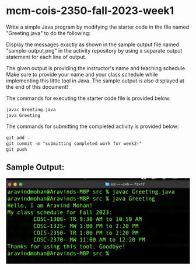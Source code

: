 # mcm-cois-2350-fall-2023-week1

Write a simple Java program by modifying the starter code in the file named "Greeting.java" to do the following:

Display the messages exactly as shown in the sample output file named "sample-output.png" in the activity repository by using a separate output statement for each line of output. 


The given output is providing the instructor's name and teaching schedule. Make sure to provide your name and your class schedule while implementing this little tool in Java. The sample output is also displayed at the end of this document!

The commands for executing the starter code file is provided below:

```
javac Greeting.java
java Greeting
```

The commands for submitting the completed activity is provided below:

```
git add .
git commit -m "submitting completed work for week2!"
git push
```

## Sample Output:

![sample-output1](images/sample-output.png)

